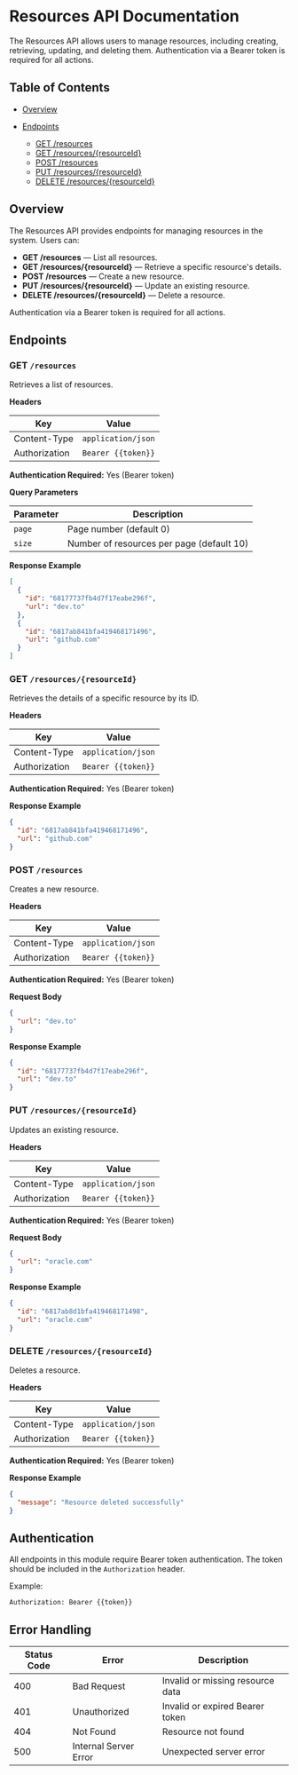 # Resources API Documentation

The Resources API allows users to manage resources, including creating, retrieving, updating, and deleting them. Authentication via a Bearer token is required for all actions.

## Table of Contents

* [Overview](#overview)
* [Endpoints](#endpoints)

  * [GET /resources](#get-resources)
  * [GET /resources/{resourceId}](#get-resource)
  * [POST /resources](#post-resources)
  * [PUT /resources/{resourceId}](#put-resources)
  * [DELETE /resources/{resourceId}](#delete-resources)

## Overview

The Resources API provides endpoints for managing resources in the system. Users can:

* **GET /resources** — List all resources.
* **GET /resources/{resourceId}** — Retrieve a specific resource's details.
* **POST /resources** — Create a new resource.
* **PUT /resources/{resourceId}** — Update an existing resource.
* **DELETE /resources/{resourceId}** — Delete a resource.

Authentication via a Bearer token is required for all actions.

## Endpoints

### GET `/resources`

Retrieves a list of resources.

**Headers**

| Key           | Value              |
| ------------- | ------------------ |
| Content-Type  | `application/json` |
| Authorization | `Bearer {{token}}` |

**Authentication Required:** Yes (Bearer token)

**Query Parameters**

| Parameter | Description                               |
| --------- | ----------------------------------------- |
| `page`    | Page number (default 0)                   |
| `size`    | Number of resources per page (default 10) |

**Response Example**

```json
[
  {
    "id": "68177737fb4d7f17eabe296f",
    "url": "dev.to"
  },
  {
    "id": "6817ab841bfa419468171496",
    "url": "github.com"
  }
]
```

### GET `/resources/{resourceId}`

Retrieves the details of a specific resource by its ID.

**Headers**

| Key           | Value              |
| ------------- | ------------------ |
| Content-Type  | `application/json` |
| Authorization | `Bearer {{token}}` |

**Authentication Required:** Yes (Bearer token)

**Response Example**

```json
{
  "id": "6817ab841bfa419468171496",
  "url": "github.com"
}
```

### POST `/resources`

Creates a new resource.

**Headers**

| Key           | Value              |
| ------------- | ------------------ |
| Content-Type  | `application/json` |
| Authorization | `Bearer {{token}}` |

**Authentication Required:** Yes (Bearer token)

**Request Body**

```json
{
  "url": "dev.to"
}
```

**Response Example**

```json
{
  "id": "68177737fb4d7f17eabe296f",
  "url": "dev.to"
}
```

### PUT `/resources/{resourceId}`

Updates an existing resource.

**Headers**

| Key           | Value              |
| ------------- | ------------------ |
| Content-Type  | `application/json` |
| Authorization | `Bearer {{token}}` |

**Authentication Required:** Yes (Bearer token)

**Request Body**

```json
{
  "url": "oracle.com"
}
```

**Response Example**

```json
{
  "id": "6817ab8d1bfa419468171498",
  "url": "oracle.com"
}
```

### DELETE `/resources/{resourceId}`

Deletes a resource.

**Headers**

| Key           | Value              |
| ------------- | ------------------ |
| Content-Type  | `application/json` |
| Authorization | `Bearer {{token}}` |

**Authentication Required:** Yes (Bearer token)

**Response Example**

```json
{
  "message": "Resource deleted successfully"
}
```

## Authentication

All endpoints in this module require Bearer token authentication. The token should be included in the `Authorization` header.

Example:

```http
Authorization: Bearer {{token}}
```

## Error Handling

| Status Code | Error                 | Description                      |
| ----------- | --------------------- | -------------------------------- |
| 400         | Bad Request           | Invalid or missing resource data |
| 401         | Unauthorized          | Invalid or expired Bearer token  |
| 404         | Not Found             | Resource not found               |
| 500         | Internal Server Error | Unexpected server error          |
